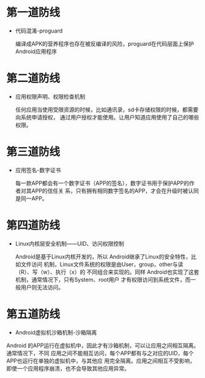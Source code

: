 # 第一道防线

+ 代码混淆-proguard

    编译成APK的营养程序也存在被反编译的风险，proguard在代码层面上保护Android应用程序

# 第二道防线

+ 应用权限声明、权限检查机制

    任何应用当使用受限资源的时候，比如通讯录，sd卡存储权限的时候，都需要向系统申请授权，
    通过用户授权才能使用。让用户知道应用使用了自己的哪些权限。
    
# 第三道防线

+ 应用签名-数字证书

    每一款APP都会有一个数字证书（APP的签名），数字证书用于保护APP的作者对其APP的信任关
    系，只有拥有相同数字签名的APP，才会在升级时被认同是同一APP。
    
# 第四道防线

+ Linux内核层安全机制——UID、访问权限控制

     Android是基于Linux内核开发的，所以 Android继承了Linux的安全特性，比如文件访问
     机制，Linux文件系统的权限是由User，group，other与读（R）、写（w）、执行（x）的
     不同组合来实现的。同样 Android也实现了这套机制，通常情况下，只有System、root用户
     才有权限访问到系统文件，而一般用户则无法访问。

# 第五道防线     

+ Android虚拟机沙箱机制-沙箱隔离

Android 的APP运行在虚拟机中，因此才有沙箱机制，可以让应用之间相互隔离。通常情况下，不同
应用之间不能相互访问，每个APP都有与之对应的UID，每个APP也运行在单独的虚拟机中，与其他应
用完全隔离。应用之间相互不受影响，即使一个应用程序崩溃，也不会导致其他应用异常。